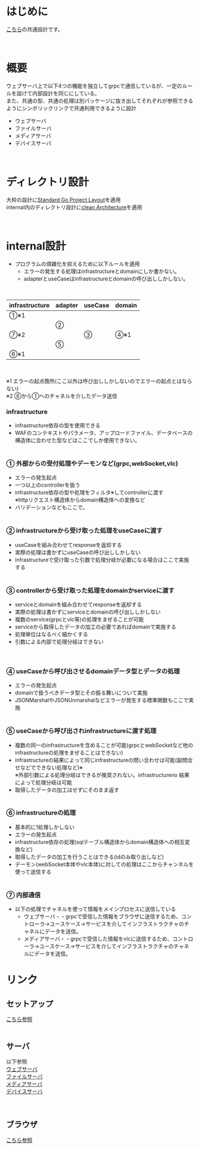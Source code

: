 # はじめに
<a href="../readme.md">こちら</a>の共通設計です。
<br><br><br>


# 概要
ウェブサーバ上で以下4つの機能を独立してgrpcで通信しているが、一定のルールを設けて内部設計を同じにしている。   
また、共通の型、共通の処理は別パッケージに抜き出してそれぞれが参照できるようにシンボリックリンクで共通利用できるように設計
- ウェブサーバ
- ファイルサーバ
- メディアサーバ
- デバイスサーバ
<br><br><br>


# ディレクトリ設計
大枠の設計に<a href="https://github.com/golang-standards/project-layout/blob/master/README_ja.md">Standard Go Project Layout</a>を適用   
internal内のディレクトリ設計に<a href="https://blog.tai2.net/the_clean_architecture.html">clean Architecture</a>を適用
<br><br><br>



# internal設計

- プログラムの煩雑化を抑えるために以下ルールを適用
  - エラーの発生する処理はinfrastructureとdomainにしか書かない。
  - adapterとuseCaseはinfrastructureとdomainの呼び出ししかしない。


<br>

|infrastructure|adapter|useCase|domain|
|--------------|-------|-------|------|
| ①※1        |       |       |      |
|              | ②    |       |      |
| ⑦※2        |       | ③    | ④※1|
|              | ⑤    |       |      |
| ⑥※1        |       |       |      |
<br>

※1 エラーの起点箇所(ここ以外は呼び出ししかしないのでエラーの起点とはならない)   
※2 ⑥から①へのチャネルを介したデータ送信
### infrastructure
- infrastructure依存の型を使用できる   
- WAFのコンテキストやパラメータ、アップロードファイル、データベースの構造体に合わせた型などはここでしか使用できない。
<br><br>

### ① 外部からの受付処理やデーモンなど(grpc,webSocket,vlc)
- エラーの発生起点
- 一つ以上のcontrollerを扱う
- infrastructure依存の型や処理をフィルタ※してcontrollerに渡す   
※httpリクエスト構造体からdomain構造体への変換など
- バリデーションなどもここで。
<br><br>

### ② infrastructureから受け取った処理をuseCaseに渡す
- useCaseを組み合わせてresponseを返却する
- 実際の処理は書かずにuseCaseの呼び出ししかしない
- infrastructureで受け取った引数で処理分岐が必要になる場合はここで実施する
<br><br>

### ③ controllerから受け取った処理をdomainかserviceに渡す
- serviceとdomainを組み合わせてresponseを返却する
- 実際の処理は書かずにserviceとdomainの呼び出ししかしない
- 複数のservice(grpcとvlc等)の処理をまぜることが可能
- serviceから取得したデータの加工の必要であればdomainで実施する
- 処理単位はなるべく細かくする   
- 引数による内部で処理分岐はできない   
<br><br>

### ④ useCaseから呼び出させるdomainデータ型とデータの処理
- エラーの発生起点
- domainで扱うべきデータ型とその振る舞いについて実施
- JSONMarshalやJSONUnmarshalなどエラーが発生する標準関数もここで実施
<br><br>

### ⑤ useCaseから呼び出されinfrastructureに渡す処理
- 複数の同一のinfrastructureを含めることが可能(grpcとwebSocketなど他のinfrastructureの処理をまぜることはできない)
- infrastructureの結果によって同じinfrastructureの問い合わせは可能(副問合せなどでできない処理など)※   
  ※外部引数による処理分岐はできるが推奨されない。infrastructureno
  結果によって処理分岐は可能
- 取得したデータの加工はせずにそのまま返す
<br><br>

### ⑥ infrastructureの処理
- 基本的に1処理しかしない
- エラーの発生起点
- infrastructure依存の処理(sqlテーブル構造体からdomain構造体への相互変換など)
- 取得したデータの加工を行うことはできる(idのみ取り出しなど)
- デーモン(webSocket本体やvlc本体)に対しての処理はここからチャンネルを使って送信する
<br><br>


### ⑦ 内部通信
- 以下の処理でチャネルを使って情報をメインプロセスに送信している
  - ウェブサーバ・・grpcで受信した情報をブラウザに送信するため、コントローラ→ユースケース→サービスを介してインフラストラクチャのチャネルにデータを送信。
  - メディアサーバ・・grpcで受信した情報をvlcに送信するため、コントローラ→ユースケース→サービスを介してインフラストラクチャのチャネルにデータを送信。
  
  
# リンク
## セットアップ
<a href="docs/setup.md">こちら参照</a>
<br><br>

## サーバ
以下参照   
<a href="backend/ws/docs/readme.md">ウェブサーバ</a>   
<a href="backend/file/docs/readme.md">ファイルサーバ</a>   
<a href="backend/media/docs/readme.md">メディアサーバ</a>   
<a href="backend/device/docs/readme.md">デバイスサーバ</a>   
<br><br>

## ブラウザ
<a href="public/docs/readme.md">こちら参照</a>
<br><br>
